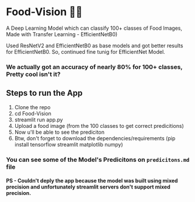 # Food-Vision 🍕🍰

A Deep Learning Model which can classify 100+ classes of Food Images, Made with Transfer Learning - EfficientNetB0)

Used ResNetV2 and EfficientNetB0 as base models and got better results for EfficientNetB0. So, continued fine tunig for EfficientNet Model.

### We actually got an accuracy of nearly 80% for 100+ classes, Pretty cool isn't it?

## Steps to run the App
1. Clone the repo
2. cd Food-Vision
3. streamlit run app.py
4. Upload a food image (from the 100 classes to get correct predicitions)
5. Now u'll be able to see the prediciton
6. Btw, don't forget to download the dependencies/requirements (pip install tensorflow streamlit matplotlib numpy)

### You can see some of the Model's Predicitons on `predicitons.md` file

#### PS - Couldn't deply the app because the model was built using mixed precision and unfortunately streamlit servers don't support mixed precision.
